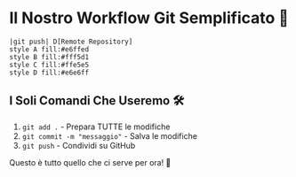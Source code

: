 # Il Nostro Workflow Git Semplificato 🌳
```mermaid
|git push| D[Remote Repository]
style A fill:#e6ffed
style B fill:#fff5d1
style C fill:#ffe5e5
style D fill:#e6e6ff 
```

## I Soli Comandi Che Useremo 🛠️

1. `git add .` - Prepara TUTTE le modifiche
2. `git commit -m "messaggio"` - Salva le modifiche
3. `git push` - Condividi su GitHub

Questo è tutto quello che ci serve per ora! 🎉